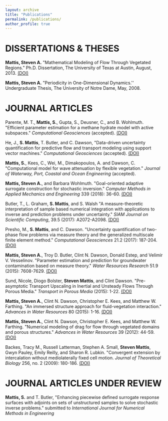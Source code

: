 ```yaml
---
layout: archive
title: "Publications"
permalink: /publications/
author_profile: true
---
```



DISSERTATIONS & THESES
======
**Mattis, Steven A.** "Mathematical Modeling of Flow Through Vegetated Regions." Ph.D. Dissertation, The University of Texas at Austin, August, 2013. [(<u>DOI</u>)](http://hdl.handle.net/2152/21165)

**Mattis, Steven A.** "Periodicity in One-Dimensional Dynamics.'' Undergraduate Thesis, The University of Notre Dame, May, 2008.

JOURNAL ARTICLES
======
Parente, M. T., **Mattis, S.**, Gupta, S., Deusner, C., and B. Wohlmuth. "Efficient parameter estimation for a methane hydrate model with active subspaces." *Computational Geosciences* (accepted). [(<u>DOI</u>)](https://doi.org/10.1007/s10596-018-9769-x)

He, J., **S. Mattis**, T. Butler, and C. Dawson, "Data-driven uncertainty quantification for predictive flow and transport modeling using support vector machines." *Computational Geosciences* (accepted). [(<u>DOI</u>)](https://doi.org/10.1007/s10596-018-9762-4)

**Mattis, S.**, Kees, C., Wei, M., Dimakopoulos, A. and Dawson, C. "Computational model for wave attenuation by flexible vegetation." *Journal of Waterway, Port, Coastal and Ocean Engineering* (accepted).

**Mattis, Steven A.**, and Barbara Wohlmuth. "Goal-oriented adaptive surrogate construction for stochastic inversion." *Computer Methods in Applied Mechanics and Engineering* 339 (2018): 36-60. [(<u>DOI</u>)](https://doi.org/10.1016/j.cma.2018.04.045)

Butler, T., L. Graham, **S. Mattis**, and S. Walsh "A measure-theoretic interpretation of sample based numerical integration with applications to inverse and prediction problems under uncertainty." *SIAM Journal on Scientific Computing*, 39.5 (2017): A2072-A2098. [(<u>DOI</u>)](https://doi.org/10.1137/16M1063289)

Presho, M., **S. Mattis**, and C. Dawson. "Uncertainty quantification of two-phase flow problems via measure theory and the generalized multiscale finite element method." *Computational Geosciences* 21.2 (2017): 187-204. [(<u>DOI</u>)](https://doi.org/10.1007/s10596-016-9603-2)

**Mattis, Steven A.**, Troy D. Butler, Clint N. Dawson, Donald Estep, and Velimir V. Vesselinov.  "Parameter estimation and prediction for groundwater contamination based on measure theory." *Water Resources Research* 51.9 (2015): 7608-7629. [(<u>DOI</u>)](https://doi.org/10.1002/2015WR017295)

Sund, Nicole, Diogo Bolster, **Steven Mattis**, and Clint Dawson. "Pre-asymptotic Transport Upscaling in Inertial and Unsteady Flows Through Porous Media." *Transport in Porous Media* (2015): 1-22. [(<u>DOI</u>)](https://doi.org/10.1007/s11242-015-0526-5)

**Mattis, Steven A.**, Clint N. Dawson, Christopher E. Kees, and Matthew W. Farthing. "An immersed structure approach for fluid-vegetation interaction." *Advances in Water Resources* 80 (2015): 1-16. [(<u>DOI</u>)](https://doi.org/10.1016/j.advwatres.2015.02.014)

**Mattis, Steven A.**, Clint N. Dawson, Christopher E. Kees, and Matthew W. Farthing. "Numerical modeling of drag for flow through vegetated domains and porous structures." *Advances in Water Resources* 39 (2012): 44-59. [(<u>DOI</u>)](https://doi.org/10.1016/j.advwatres.2012.01.002)

Backes, Tracy M., Russell Latterman, Stephen A. Small, **Steven Mattis**, Gwyn Pauley, Emily Reilly, and Sharon R. Lubkin. "Convergent extension by intercalation without mediolaterally fixed cell motion. *Journal of Theoretical Biology* 256, no. 2 (2009): 180-186. [(<u>DOI</u>)](https://doi.org/10.1016/j.jtbi.2008.08.031)

JOURNAL ARTICLES UNDER REVIEW
======
**Mattis, S.** and T. Butler, "Enhancing piecewise defined surrogate response surfaces with adjoints on sets of unstructured samples to solve stochastic inverse problems." submitted to *International Journal for Numerical Methods in Engineering*